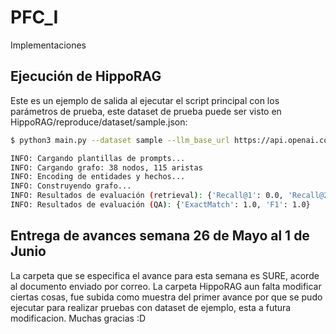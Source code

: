 # PFC_I
Implementaciones

## Ejecución de HippoRAG

Este es un ejemplo de salida al ejecutar el script principal con los parámetros de prueba, este dataset de prueba puede ser visto en HippoRAG/reproduce/dataset/sample.json:

```bash
$ python3 main.py --dataset sample --llm_base_url https://api.openai.com/v1 --llm_name gpt-4o-mini --embedding_name nvidia/NV-Embed-v2

INFO: Cargando plantillas de prompts...
INFO: Cargando grafo: 38 nodos, 115 aristas
INFO: Encoding de entidades y hechos...
INFO: Construyendo grafo...
INFO: Resultados de evaluación (retrieval): {'Recall@1': 0.0, 'Recall@200': 1.0}
INFO: Resultados de evaluación (QA): {'ExactMatch': 1.0, 'F1': 1.0}
```

## Entrega de avances semana 26 de Mayo al 1 de Junio
La carpeta que se especifica el avance para esta semana es SURE, acorde al documento enviado por correo.
La carpeta HippoRAG aun falta modificar ciertas cosas, fue subida como muestra del primer avance por que se pudo ejecutar para realizar pruebas con dataset de ejemplo, esta a futura modificacion.
Muchas gracias :D


